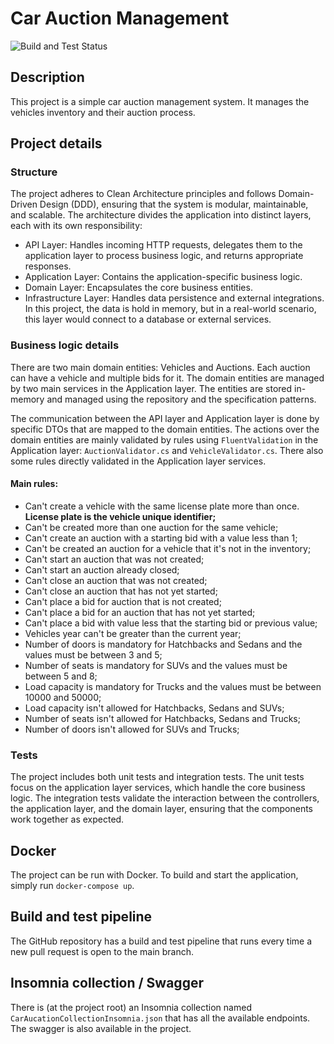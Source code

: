 # Car Auction Management

![Build and Test Status](https://github.com/franciscotcardoso/CarAuctionExercise/actions/workflows/build_and_test.yml/badge.svg)

## Description

This project is a simple car auction management system. It manages the vehicles inventory and their auction process.

## Project details

### Structure

The project adheres to Clean Architecture principles and follows Domain-Driven Design (DDD), ensuring that the system is modular,
maintainable, and scalable. The architecture divides the application into distinct layers, each with its own responsibility:

- API Layer: Handles incoming HTTP requests, delegates them to the application layer to process business logic,
and returns appropriate responses.
- Application Layer: Contains the application-specific business logic.
- Domain Layer: Encapsulates the core business entities.
- Infrastructure Layer: Handles data persistence and external integrations. In this project, the data is hold in memory,
but in a real-world scenario, this layer would connect to a database or external services.

### Business logic details

There are two main domain entities: Vehicles and Auctions. Each auction can have a vehicle and multiple bids for it.
The domain entities are managed by two main services in the Application layer. The entities are stored in-memory and
managed using the repository and the specification patterns.

The communication between the API layer and Application layer is done by specific DTOs that are mapped to the domain entities.
The actions over the domain entities are mainly validated by rules using `FluentValidation` in the Application layer: 
`AuctionValidator.cs` and `VehicleValidator.cs`. There also some rules directly validated in the Application layer services.

#### Main rules:

- Can't create a vehicle with the same license plate more than once. **License plate is the vehicle unique identifier;**
- Can't be created more than one auction for the same vehicle;
- Can't create an auction with a starting bid with a value less than 1;
- Can't be created an auction for a vehicle that it's not in the inventory;
- Can't start an auction that was not created;
- Can't start an auction already closed;
- Can't close an auction that was not created;
- Can't close an auction that has not yet started;
- Can't place a bid for auction that is not created;
- Can't place a bid for an auction that has not yet started;
- Can't place a bid with value less that the starting bid or previous value;
- Vehicles year can't be greater than the current year;
- Number of doors is mandatory for Hatchbacks and Sedans and the values must be between 3 and 5;
- Number of seats is mandatory for SUVs and the values must be between 5 and 8;
- Load capacity is mandatory for Trucks and the values must be between 10000 and 50000;
- Load capacity isn't allowed for Hatchbacks, Sedans and SUVs;
- Number of seats isn't allowed for Hatchbacks, Sedans and Trucks;
- Number of doors isn't allowed for SUVs and Trucks;

### Tests

The project includes both unit tests and integration tests. The unit tests focus on the application layer services,
which handle the core business logic. The integration tests validate the interaction between the controllers,
the application layer, and the domain layer, ensuring that the components work together as expected.

## Docker

The project can be run with Docker. To build and start the application, simply run `docker-compose up`.

## Build and test pipeline

The GitHub repository has a build and test pipeline that runs every time a new pull request is open to the main branch.

## Insomnia collection / Swagger

There is (at the project root) an Insomnia collection named `CarAucationCollectionInsomnia.json` that has all the available endpoints.
The swagger is also available in the project.

